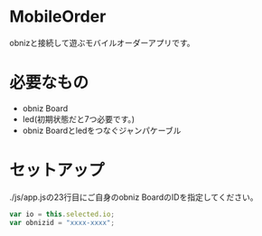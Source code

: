 # MobileOrder

obnizと接続して遊ぶモバイルオーダーアプリです。

# 必要なもの
+ obniz Board
+ led(初期状態だと7つ必要です。)  
+ obniz Boardとledをつなぐジャンパケーブル
# セットアップ
./js/app.jsの23行目にご自身のobniz BoardのIDを指定してください。
```javascript
var io = this.selected.io;
var obnizid = "xxxx-xxxx";  
```

